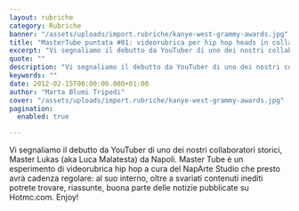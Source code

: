 ```yaml
---
layout: rubriche
category: Rubriche
banner: "/assets/uploads/import.rubriche/kanye-west-grammy-awards.jpg"
title: "MasterTube puntata #01: videorubrica per hip hop heads in collaborazione con Hotmc.com"
excerpt: "Vi segnaliamo il debutto da YouTuber di uno dei nostri collaboratori storici, Master Lukas (aka Luca Malatesta) da Napoli. Master Tube è un esperimento di videorubrica hip hop a cura del NapArte Studio che presto avrà cadenza regolare: al suo interno, oltre a svariati contenuti inediti potrete trovare, riassunte, buona parte delle notizie pubblicate su [&hellip"
quote: ""
description: "Vi segnaliamo il debutto da YouTuber di uno dei nostri collaboratori storici, Master Lukas (aka Luca Malatesta) da Napoli. Master Tube è un esperimento di videorubrica hip hop a cura del NapArte Studio che presto avrà cadenza regolare: al suo interno, oltre a svariati contenuti inediti potrete trovare, riassunte, buona parte delle notizie pubblicate su [&hellip"
keywords: ""
date: 2012-02-15T00:00:00.000+01:00
author: "Marta Blumi Tripodi"
cover: "/assets/uploads/import.rubriche/kanye-west-grammy-awards.jpg"
pagination:
  enabled: true

---
```


Vi segnaliamo il debutto da YouTuber di uno dei nostri collaboratori storici, Master Lukas (aka Luca Malatesta) da Napoli. Master Tube è un esperimento di videorubrica hip hop a cura del NapArte Studio che presto avrà cadenza regolare: al suo interno, oltre a svariati contenuti inediti potrete trovare, riassunte, buona parte delle notizie pubblicate su Hotmc.com. Enjoy!